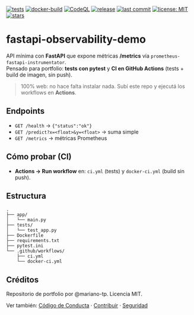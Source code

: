 [![tests](https://img.shields.io/github/actions/workflow/status/mariano-tp/fastapi-observability-demo/ci.yml?branch=main&label=tests&style=flat-square)](https://github.com/mariano-tp/fastapi-observability-demo/actions/workflows/ci.yml)
[![docker-build](https://img.shields.io/github/actions/workflow/status/mariano-tp/fastapi-observability-demo/docker-ci.yml?branch=main&label=docker-build&style=flat-square)](https://github.com/mariano-tp/fastapi-observability-demo/actions/workflows/docker-ci.yml)
[![CodeQL](https://img.shields.io/github/actions/workflow/status/mariano-tp/fastapi-observability-demo/codeql.yml?branch=main&label=codeql&style=flat-square)](https://github.com/mariano-tp/fastapi-observability-demo/actions/workflows/codeql.yml)
[![release](https://img.shields.io/github/v/release/mariano-tp/fastapi-observability-demo?display_name=tag&style=flat-square)](https://github.com/mariano-tp/fastapi-observability-demo/releases)
[![last commit](https://img.shields.io/github/last-commit/mariano-tp/fastapi-observability-demo?style=flat-square)](https://github.com/mariano-tp/fastapi-observability-demo/commits/main)
[![license: MIT](https://img.shields.io/badge/license-MIT-green?style=flat-square)](./LICENSE)
[![stars](https://img.shields.io/github/stars/mariano-tp/fastapi-observability-demo?style=flat-square)](https://github.com/mariano-tp/fastapi-observability-demo/stargazers)

# fastapi-observability-demo

API mínima con **FastAPI** que expone métricas **/metrics** vía `prometheus-fastapi-instrumentator`.  
Pensado para portfolio: **tests con pytest** y **CI en GitHub Actions** (tests + build de imagen, sin push).

> 100% web: no hace falta instalar nada. Subí este repo y ejecutá los workflows en **Actions**.

## Endpoints
- `GET /health` → `{"status":"ok"}`
- `GET /predict?x=<float>&y=<float>` → suma simple
- `GET /metrics` → métricas Prometheus

## Cómo probar (CI)
- **Actions → Run workflow** en: `ci.yml` (tests) y `docker-ci.yml` (build sin push).

## Estructura
```text
.
├── app/
│   └── main.py
├── tests/
│   └── test_app.py
├── Dockerfile
├── requirements.txt
├── pytest.ini
└── .github/workflows/
    ├── ci.yml
    └── docker-ci.yml
```

## Créditos
Repositorio de portfolio por @mariano-tp. Licencia MIT.

Ver también: [Código de Conducta](./CODE_OF_CONDUCT.md) · [Contribuir](./CONTRIBUTING.md) · [Seguridad](./SECURITY.md)
